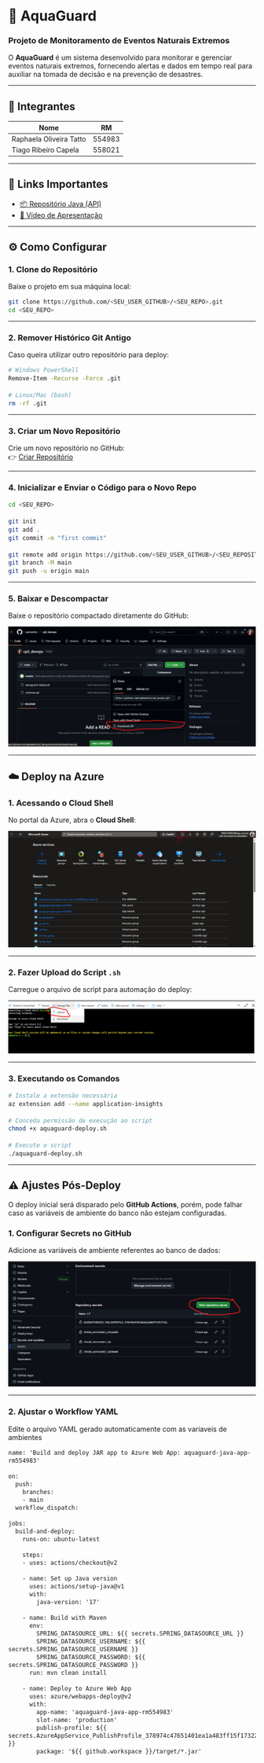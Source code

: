 # 🌊 AquaGuard
### Projeto de Monitoramento de Eventos Naturais Extremos

O **AquaGuard** é um sistema desenvolvido para monitorar e gerenciar eventos naturais extremos, fornecendo alertas e dados em tempo real para auxiliar na tomada de decisão e na prevenção de desastres.

---

## 👥 Integrantes
| Nome | RM |
|------|----|
| Raphaela Oliveira Tatto | 554983 |
| Tiago Ribeiro Capela     | 558021 |

---

## 🔗 Links Importantes
- [📦 Repositório Java (API)](https://github.com/raphatatto/cp5_devops_java_aquaguard)  
- [🎥 Vídeo de Apresentação](https://youtu.be/CUi5ZMLO6xM)

---

## ⚙️ Como Configurar

### 1. Clone do Repositório
Baixe o projeto em sua máquina local:

```bash
git clone https://github.com/<SEU_USER_GITHUB>/<SEU_REPO>.git
cd <SEU_REPO>
```

---

### 2. Remover Histórico Git Antigo
Caso queira utilizar outro repositório para deploy:

```bash
# Windows PowerShell
Remove-Item -Recurse -Force .git

# Linux/Mac (bash)
rm -rf .git
```

---

### 3. Criar um Novo Repositório
Crie um novo repositório no GitHub:  
👉 [Criar Repositório](https://github.com/new)

---

### 4. Inicializar e Enviar o Código para o Novo Repo

```bash
cd <SEU_REPO>

git init
git add .
git commit -m "first commit"

git remote add origin https://github.com/<SEU_USER_GITHUB>/<SEU_REPOSITORIO>.git
git branch -M main
git push -u origin main
```

---

### 5. Baixar e Descompactar
Baixe o repositório compactado diretamente do GitHub:

![Baixando o Projeto](https://github.com/raphatatto/cp5_devops/blob/main/img/baixando.png)

---

## ☁️ Deploy na Azure

### 1. Acessando o Cloud Shell
No portal da Azure, abra o **Cloud Shell**:

![Cloud Shell](https://github.com/raphatatto/cp5_devops/blob/main/img/cloud_shell.png)

---

### 2. Fazer Upload do Script `.sh`
Carregue o arquivo de script para automação do deploy:

![Upload do Script](https://github.com/raphatatto/cp5_devops/blob/main/img/upload.png)

---

### 3. Executando os Comandos

```bash
# Instale a extensão necessária
az extension add --name application-insights

# Conceda permissão de execução ao script
chmod +x aquaguard-deploy.sh

# Execute o script
./aquaguard-deploy.sh
```

---

## ⚠️ Ajustes Pós-Deploy
O deploy inicial será disparado pelo **GitHub Actions**, porém, pode falhar caso as variáveis de ambiente do banco não estejam configuradas.

### 1. Configurar Secrets no GitHub
Adicione as variáveis de ambiente referentes ao banco de dados:

![Configuração de Secrets](https://github.com/raphatatto/cp5_devops/blob/main/img/secret.png)

---

### 2. Ajustar o Workflow YAML
Edite o arquivo YAML gerado automaticamente com as variaveis de ambientes

```
name: 'Build and deploy JAR app to Azure Web App: aquaguard-java-app-rm554983'

on:
  push:
    branches:
    - main
  workflow_dispatch:

jobs:
  build-and-deploy:
    runs-on: ubuntu-latest
    
    steps:
    - uses: actions/checkout@v2
    
    - name: Set up Java version
      uses: actions/setup-java@v1
      with:
        java-version: '17'
    
    - name: Build with Maven
      env:
        SPRING_DATASOURCE_URL: ${{ secrets.SPRING_DATASOURCE_URL }}
        SPRING_DATASOURCE_USERNAME: ${{ secrets.SPRING_DATASOURCE_USERNAME }}
        SPRING_DATASOURCE_PASSWORD: ${{ secrets.SPRING_DATASOURCE_PASSWORD }}
      run: mvn clean install

    - name: Deploy to Azure Web App
      uses: azure/webapps-deploy@v2
      with: 
        app-name: 'aquaguard-java-app-rm554983'
        slot-name: 'production'
        publish-profile: ${{ secrets.AzureAppService_PublishProfile_378974c47651401ea1a483ff15f17322 }}
        package: '${{ github.workspace }}/target/*.jar'
```
